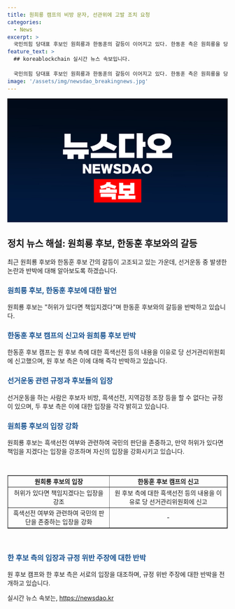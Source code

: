 ```yaml
---
title: 원희룡 캠프의 비방 문자, 선관위에 고발 조치 요청
categories:
  - News
excerpt: >
  국민의힘 당대표 후보인 원희룡과 한동훈의 갈등이 이어지고 있다. 한동훈 측은 원희룡을 당 선거관리위원회에 신고하며 비방행위를 비판했고, 원희룡은 허위가 있다면 책임지겠다고 반박했다. 이에 원 후보 측은 선관위 신고를 비판하며 논란을 일으키고 있다. 논란의 중심에 있는 이 두 후보의 갈등은 계속되고 있으며, 선거 운동과 관련된 논란이 확산될 가능성을 우려해야 한다.
feature_text: >
  ## koreablockchain 실시간 뉴스 속보입니다.

  국민의힘 당대표 후보인 원희룡과 한동훈의 갈등이 이어지고 있다. 한동훈 측은 원희룡을 당 선거관리위원회에 신고하며 비방행위를 비판했고, 원희룡은 허위가 있다면 책임지겠다고 반박했다. 이에 원 후보 측은 선관위 신고를 비판하며 논란을 일으키고 있다. 논란의 중심에 있는 이 두 후보의 갈등은 계속되고 있으며, 선거 운동과 관련된 논란이 확산될 가능성을 우려해야 한다.
image: '/assets/img/newsdao_breakingnews.jpg'
---
```


<p><img src="/assets/img/newsdao_breakingnews.jpg" alt="koreablockchain 속보" /></p>

<h2 data-ke-size="size26">정치 뉴스 해설: 원희룡 후보, 한동훈 후보와의 갈등</h2>

<p data-ke-size="size16">최근 원희룡 후보와 한동훈 후보 간의 갈등이 고조되고 있는 가운데, 선거운동 중 발생한 논란과 반박에 대해 알아보도록 하겠습니다.</p>

<h3><b><span style="color: #1a5490;">원희룡 후보, 한동훈 후보에 대한 발언</span></b></h3>

<p data-ke-size="size16">원희룡 후보는 "허위가 있다면 책임지겠다"며 한동훈 후보와의 갈등을 반박하고 있습니다.</p>

<h3><b><span style="color: #1a5490;">한동훈 후보 캠프의 신고와 원희룡 후보 반박</span></b></h3>

<p data-ke-size="size16">한동훈 후보 캠프는 원 후보 측에 대한 흑색선전 등의 내용을 이유로 당 선거관리위원회에 신고했으며, 원 후보 측은 이에 대해 즉각 반박하고 있습니다.</p>

<h3><b><span style="color: #1a5490;">선거운동 관련 규정과 후보들의 입장</span></b></h3>

<p data-ke-size="size16">선거운동을 하는 사람은 후보자 비방, 흑색선전, 지역감정 조장 등을 할 수 없다는 규정이 있으며, 두 후보 측은 이에 대한 입장을 각각 밝히고 있습니다.</p>

<h3><b><span style="color: #1a5490;">원희룡 후보의 입장 강화</span></b></h3>

<p data-ke-size="size16">원희룡 후보는 흑색선전 여부와 관련하여 국민의 판단을 존중하고, 만약 허위가 있다면 책임을 지겠다는 입장을 강조하며 자신의 입장을 강화시키고 있습니다.</p>

<p data-ke-size="size16">&nbsp;</p>

<table style="width: 100%;" border="1">
<tbody>
<tr>
<td style="text-align: center; height: 17px;"><b>원희룡 후보의 입장</b></td>
<td style="text-align: center; height: 17px;"><b>한동훈 후보 캠프의 신고</b></td>
</tr>
<tr>
<td style="text-align: center; height: 17px;">허위가 있다면 책임지겠다는 입장을 강조</td>
<td style="text-align: center; height: 17px;">원 후보 측에 대한 흑색선전 등의 내용을 이유로 당 선거관리위원회에 신고</td>
</tr>
<tr>
<td style="text-align: center; height: 17px;">흑색선전 여부와 관련하여 국민의 판단을 존중하는 입장을 강화</td>
<td style="text-align: center; height: 17px;">-</td>
</tr>
</tbody>
</table>

<p data-ke-size="size16">&nbsp;</p>

<h3><b><span style="color: #1a5490;">한 후보 측의 입장과 규정 위반 주장에 대한 반박</span></b></h3>

<p data-ke-size="size16">원 후보 캠프와 한 후보 측은 서로의 입장을 대조하며, 규정 위반 주장에 대한 반박을 전개하고 있습니다.</p>
실시간 뉴스 속보는, <a href="https://newsdao.kr" rel="dofollow">https://newsdao.kr</a>



